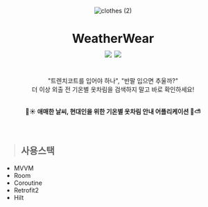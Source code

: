<div align="center">

![clothes (2)](https://user-images.githubusercontent.com/68545018/196760900-823167eb-2e93-4dd1-a91d-b11058b5520b.png)
# WeatherWear<br><img src="https://img.shields.io/badge/Android-3DDC84?style=flat-square&logo=Android&logoColor=white"/> <img src="https://img.shields.io/badge/Kotlin-7F52FF?style=flat-square&logo=Kotlin&logoColor=white"/>

</div>

<br>

<div align="center">
"트렌치코트를 입어야 하나", "반팔 입으면 추울까?"<br>
더 이상 외출 전 기온별 옷차림을 검색하지 말고 바로 확인하세요!<br><br>

**👚☀️ 애매한 날씨, 현대인을 위한 기온별 옷차림 안내 어플리케이션 👕⛅️**

</div>

<br>

> ## 사용스택
- MVVM
- Room
- Coroutine
- Retrofit2
- Hilt

<br>
